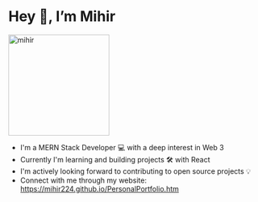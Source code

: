  <h1>Hey 👋, I’m Mihir</h1>
 
 <img src="https://user-images.githubusercontent.com/77497660/180481389-55a5ecab-3cfa-4f06-bb80-5543f8d8027a.png" alt="mihir" height=200 width=200>
 
- I'm a MERN Stack Developer 💻 with a deep interest in Web 3 
- Currently I'm learning and building projects 🛠 with React 
- I'm actively looking forward to contributing to open source projects 💡
- Connect with me through my website: https://mihir224.github.io/PersonalPortfolio.htm

